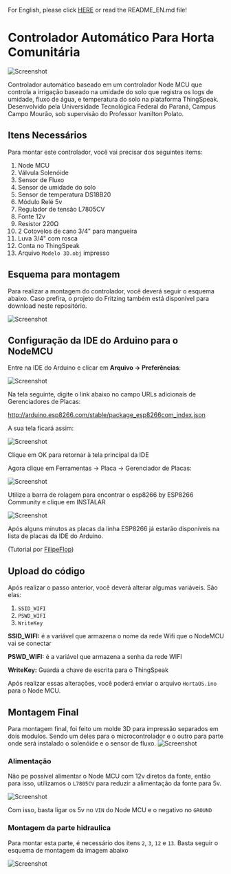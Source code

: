 For English, please click [HERE](https://github.com/utfpr/HortaOS/blob/master/README_EN.md) or read the README_EN.md file!

# Controlador Automático Para Horta Comunitária
![Screenshot](https://raw.githubusercontent.com/utfpr/HortaOS/master/Images/diagram.png)

Controlador automático baseado em um controlador Node MCU que controla a irrigação baseado na umidade do solo que registra os logs de umidade, fluxo de água, e temperatura do solo na plataforma ThingSpeak. Desenvolvido pela Universidade Tecnológica Federal do Paraná, Campus Campo Mourão, sob supervisão do Professor Ivanilton Polato.

## Itens Necessários
Para montar este controlador, você vai precisar dos seguintes items:
1. Node MCU
2. Válvula Solenóide
3. Sensor de Fluxo
4. Sensor de umidade do solo
5. Sensor de temperatura DS18B20
6. Módulo Relé 5v
7. Regulador de tensão L7805CV
8. Fonte 12v
9. Resistor 220Ω
10. 2 Cotovelos de cano 3/4" para mangueira
12. Luva 3/4" com rosca
13. Conta no ThingSpeak
14. Arquivo ```Modelo 3D.obj``` impresso

## Esquema para montagem
Para realizar a montagem do controlador, você deverá seguir o esquema abaixo. Caso prefira, o projeto do Fritzing também está disponível para download neste repositório.

![Screenshot](https://raw.githubusercontent.com/utfpr/HortaOS/master/Images/Scheme.png)

## Configuração da IDE do Arduino para o NodeMCU
Entre na IDE do Arduino e clicar em **Arquivo -> Preferências**:

![Screenshot](https://www.filipeflop.com/wp-content/uploads/2016/05/IDE-Arquivo.png)

Na tela seguinte, digite o link abaixo no campo URLs adicionais de Gerenciadores de Placas:

http://arduino.esp8266.com/stable/package_esp8266com_index.json

A sua tela ficará assim:

![Screenshot](https://www.filipeflop.com/wp-content/uploads/2016/05/IDE-Preferencias.png)

Clique em OK para retornar à tela principal da IDE

Agora clique em Ferramentas -> Placa -> Gerenciador de Placas:

![Screenshot](https://www.filipeflop.com/wp-content/uploads/2016/05/IDE-Menu-Ferramentas-Placa.png)

Utilize a barra de rolagem para encontrar o esp8266 by ESP8266 Community e clique em INSTALAR

![Screenshot](https://www.filipeflop.com/wp-content/uploads/2016/05/IDE-Gerenciador-de-placas.png)

Após alguns minutos as placas da linha ESP8266 já estarão disponíveis na lista de placas da IDE do Arduino.

(Tutorial por [FilipeFlop](https://www.filipeflop.com/blog/programar-nodemcu-com-ide-arduino/))

## Upload do código
Após realizar o passo anterior, você deverá alterar algumas variáveis. São elas:

1. ```SSID_WIFI```
2. ```PSWD_WIFI```
3. ```WriteKey```

**SSID_WIFI:** é a variável que armazena o nome da rede Wifi que o NodeMCU vai se conectar

**PSWD_WIFI:** é a variável que armazena a senha da rede WIFI

**WriteKey:** Guarda a chave de escrita para o ThingSpeak

Após realizar essas alterações, você poderá enviar o arquivo ```HortaOS.ino``` para o Node MCU. 

## Montagem Final
Para montagem final, foi feito um molde 3D para impressão separados em dois modulos. Sendo um deles para o microcontrolador e o outro para parte onde será instalado o solenóide e o sensor de fluxo.
![Screenshot](https://raw.githubusercontent.com/utfpr/HortaOS/master/Images/box.png)

### Alimentação
Não pe possível alimentar o Node MCU com 12v diretos da fonte, então para isso, utilizamos o ```L7805CV``` para reduzir a alimentação da fonte para 5v.

![Screenshot](https://raw.githubusercontent.com/utfpr/HortaOS/master/Images/regulator.png)

Com isso, basta ligar os 5v no ```VIN``` do Node MCU e o negativo no ```GROUND```

### Montagem da parte hidraulica
Para montar esta parte, é necessário dos itens ```2```, ```3```, ```12``` e ```13```. Basta seguir o esquema de montagem da imagem abaixo

![Screenshot](https://raw.githubusercontent.com/utfpr/HortaOS/master/Images/diagram.jpg)
